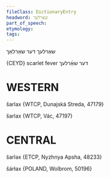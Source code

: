 ```yaml
---
fileClass: DictionaryEntry
headword: שאַרלעך
part_of_speech: 
etymology: 
tags: 
---
```

שאַרלעך
דער
שאַרלאַך

{CEYD}
scarlet fever דער שאַ֜רלעך

WESTERN
========

šarlax {WTCP, Dunajská Streda, 47179}

šarlax {WTCP, Vác, 47197}

CENTRAL
========

šarləx {ETCP, Nyzhnya Apsha, 48233}

šárɫax {POLAND, Wolbrom, 50196}